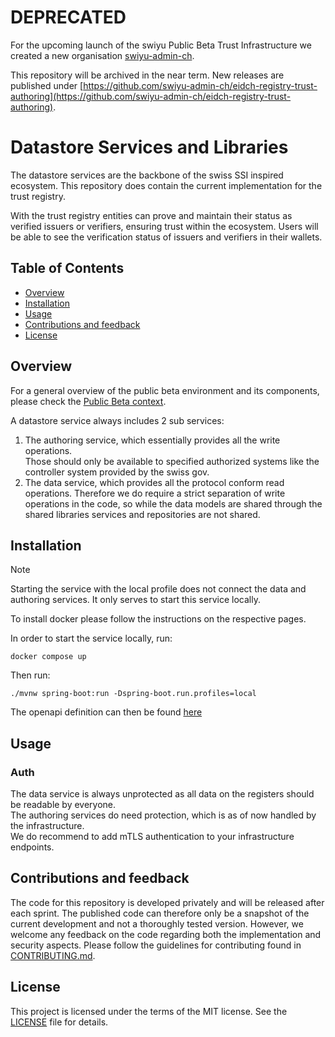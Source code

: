 <!--
SPDX-FileCopyrightText: 2025 Swiss Confederation

SPDX-License-Identifier: MIT
-->

# DEPRECATED

For the upcoming launch of the swiyu Public Beta Trust Infrastructure we created a new organisation [swiyu-admin-ch](https://github.com/swiyu-admin-ch). 

This repository will be archived in the near term. New releases are published under [https://github.com/swiyu-admin-ch/eidch-registry-trust-authoring](https://github.com/swiyu-admin-ch/eidch-registry-trust-authoring).

# Datastore Services and Libraries

The datastore services are the backbone of the swiss SSI inspired ecosystem.
This repository does contain the current implementation for the trust registry.

With the trust registry entities can prove and maintain their status as verified issuers or verifiers, ensuring trust
within the ecosystem. Users will be able to see the verification status of issuers and verifiers in their wallets.

## Table of Contents

- [Overview](#Overview)
- [Installation](#installation)
- [Usage](#usage)
- [Contributions and feedback](#contributions-and-feedback)
- [License](#license)

## Overview

For a general overview of the public beta environment and its components, please check
the [Public Beta context](https://github.com/e-id-admin/eidch-public-beta).

A datastore service always includes 2 sub services:

1. The authoring service, which essentially provides all the write operations.  
   Those should only be available to specified authorized systems like the controller system provided by the swiss gov.
2. The data service, which provides all the protocol conform read operations.
   Therefore we do require a strict separation of write operations in the code, so while the data models are shared
   through
   the shared libraries services and repositories are not shared.

## Installation

> [!NOTE]
> Starting the service with the local profile does not connect the data and authoring services. It only serves to start this service locally.

To install docker please follow the instructions on the respective pages.

In order to start the service locally, run:

```shell
docker compose up
```

Then run:

```shell
./mvnw spring-boot:run -Dspring-boot.run.profiles=local
```

The openapi definition can then be found [here](http://localhost:8380/swagger-ui.html)

## Usage

### Auth

The data service is always unprotected as all data on the registers should be readable by everyone.  
The authoring services do need protection, which is as of now handled by the infrastructure.  
We do recommend to add mTLS authentication to your infrastructure endpoints.

## Contributions and feedback

The code for this repository is developed privately and will be released after each sprint. The published code can therefore only be a snapshot of the current development and not a thoroughly tested version. However, we welcome any feedback on the code regarding both the implementation and security aspects. Please follow the guidelines for contributing found in [CONTRIBUTING.md](/CONTRIBUTING.md).

## License

This project is licensed under the terms of the MIT license. See the [LICENSE](/LICENSE) file for details.
